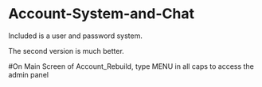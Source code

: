 # Account-System-and-Chat

Included is a user and password system.

The second version is much better.

#On Main Screen of Account_Rebuild, type MENU in all caps to access the admin panel
